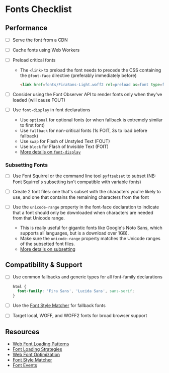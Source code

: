 # Fonts Checklist

## Performance

- [ ] Serve the font from a CDN

- [ ] Cache fonts using Web Workers

- [ ] Preload critical fonts

  - The `<link>` to preload the font needs to precede the CSS containing the `@font-face` directive (preferably immediately before)

    ```html
    <link href=fonts/FiraSans-Light.woff2 rel=preload as=font type=font/woff2 crossorigin>
    ```
- [ ] Consider using the Font Observer API to render fonts only when they've loaded (will cause FOUT)

- [ ] Use `font-display` in font declarations

  - Use `optional` for optional fonts (or when fallback is extremely similar to first font)
  - Use `fallback` for non-critical fonts (1s FOIT, 3s to load before fallback)
  - Use `swap` for Flash of Unstyled Text (FOUT)
  - Use `block` for Flash of Invisible Text (FOIT)
  - [More details on `font-display`][5]

### Subsetting Fonts

- [ ] Use Font Squirrel or the command line tool `pyftsubset` to subset (NB: Font Squirrel's subsetting isn't compatible with variable fonts)

- [ ] Create 2 font files: one that's subset with the characters you're likely to use, and one that contains the remaining characters from the font

- [ ] Use the `unicode-range` property in the font-face declaration to indicate that a font should only be downloaded when characters are needed from that Unicode range.
  - This is really useful for gigantic fonts like Google's Noto Sans, which supports all languages, but is a download over 1GB).
  - Make sure the `unicode-range` property matches the Unicode ranges of the subsetted font files.
  - [More details on subsetting][4]

## Compatibility & Support

- [ ] Use common fallbacks and generic types for all font-family declarations

  ```css
  html {
    font-family: 'Fira Sans', 'Lucida Sans', sans-serif;
  }
  ```

- [ ] Use the [Font Style Matcher][6] for fallback fonts

- [ ] Target local, WOFF, and WOFF2 fonts for broad browser support

## Resources
  - [Web Font Loading Patterns][1]
  - [Font Loading Strategies][2]
  - [Web Font Optimization][3]
  - [Font Style Matcher][6]
  - [Font Events][7]

[1]: https://www.bramstein.com/writing/web-font-loading-patterns.html?utm_source=CSS-Weekly&utm_campaign=Issue-211&utm_medium=web
[2]: https://www.zachleat.com/web/comprehensive-webfonts/?utm_source=CSS-Weekly&utm_campaign=Issue-224&utm_medium=web
[3]: https://developers.google.com/web/fundamentals/performance/optimizing-content-efficiency/webfont-optimization?utm_source=CSS-Weekly&utm_campaign=Issue-233&utm_medium=web
[4]: https://css-tricks.com/three-techniques-performant-custom-font-usage/
[5]: https://css-tricks.com/font-display-masses/
[6]: https://meowni.ca/font-style-matcher/
[7]: https://jonsuh.com/blog/font-loading-with-font-events/
